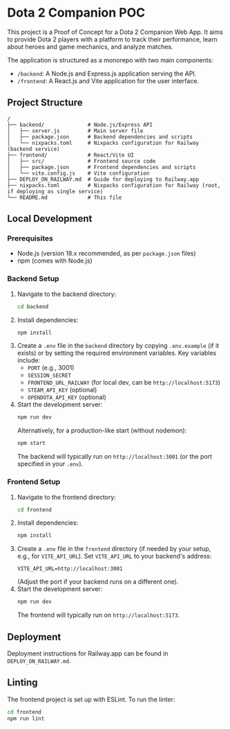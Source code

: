 # Dota 2 Companion POC

This project is a Proof of Concept for a Dota 2 Companion Web App. It aims to provide Dota 2 players with a platform to track their performance, learn about heroes and game mechanics, and analyze matches.

The application is structured as a monorepo with two main components:
*   `/backend`: A Node.js and Express.js application serving the API.
*   `/frontend`: A React.js and Vite application for the user interface.

## Project Structure

```
/
├── backend/              # Node.js/Express API
│   ├── server.js         # Main server file
│   ├── package.json      # Backend dependencies and scripts
│   └── nixpacks.toml     # Nixpacks configuration for Railway (backend service)
├── frontend/             # React/Vite UI
│   ├── src/              # Frontend source code
│   ├── package.json      # Frontend dependencies and scripts
│   └── vite.config.js    # Vite configuration
├── DEPLOY_ON_RAILWAY.md  # Guide for deploying to Railway.app
├── nixpacks.toml         # Nixpacks configuration for Railway (root, if deploying as single service)
└── README.md             # This file
```

## Local Development

### Prerequisites
*   Node.js (version 18.x recommended, as per `package.json` files)
*   npm (comes with Node.js)

### Backend Setup
1.  Navigate to the backend directory:
    ```bash
    cd backend
    ```
2.  Install dependencies:
    ```bash
    npm install
    ```
3.  Create a `.env` file in the `backend` directory by copying `.env.example` (if it exists) or by setting the required environment variables. Key variables include:
    *   `PORT` (e.g., 3001)
    *   `SESSION_SECRET`
    *   `FRONTEND_URL_RAILWAY` (for local dev, can be `http://localhost:5173`)
    *   `STEAM_API_KEY` (optional)
    *   `OPENDOTA_API_KEY` (optional)
4.  Start the development server:
    ```bash
    npm run dev
    ```
    Alternatively, for a production-like start (without nodemon):
    ```bash
    npm start
    ```
    The backend will typically run on `http://localhost:3001` (or the port specified in your `.env`).

### Frontend Setup
1.  Navigate to the frontend directory:
    ```bash
    cd frontend
    ```
2.  Install dependencies:
    ```bash
    npm install
    ```
3.  Create a `.env` file in the `frontend` directory (if needed by your setup, e.g., for `VITE_API_URL`). Set `VITE_API_URL` to your backend's address:
    ```
    VITE_API_URL=http://localhost:3001 
    ```
    (Adjust the port if your backend runs on a different one).
4.  Start the development server:
    ```bash
    npm run dev
    ```
    The frontend will typically run on `http://localhost:5173`.

## Deployment

Deployment instructions for Railway.app can be found in `DEPLOY_ON_RAILWAY.md`.

## Linting

The frontend project is set up with ESLint. To run the linter:
```bash
cd frontend
npm run lint
```